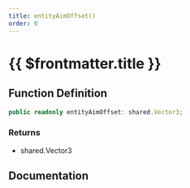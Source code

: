 ```yaml
---
title: entityAimOffset()
order: 0
---
```


# {{ $frontmatter.title }}

## Function Definition

```ts
public readonly entityAimOffset: shared.Vector3;
```

### Returns

* shared.Vector3

## Documentation

<!--@include: ./parts/entityAimOffset.md-->
